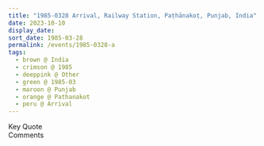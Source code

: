 ```yaml
---
title: "1985-0328 Arrival, Railway Station, Paṭhānakoṭ, Punjab, India"
date: 2023-10-10
display_date: 
sort_date: 1985-03-28
permalink: /events/1985-0328-a
tags:
  - brown @ India
  - crimson @ 1985
  - deeppink @ Other
  - green @ 1985-03
  - maroon @ Punjab
  - orange @ Pathanakot
  - peru @ Arrival
---
```


<wave-list>
  <list-title color="green" width="75">Key Quote</list-title>
  <list-item color="BlanchedAlmond"  width="200"></list-item>
  <list-item color="Lavender"></list-item>
  <list-item color="BlanchedAlmond"></list-item>
</wave-list>

<br>

<wave-list>
  <list-title color="green" width="75">Comments</list-title>
  <list-item color="BlanchedAlmond"  width="200"></list-item>
  <list-item color="Lavender"></list-item>
  <list-item color="BlanchedAlmond"></list-item>
</wave-list>